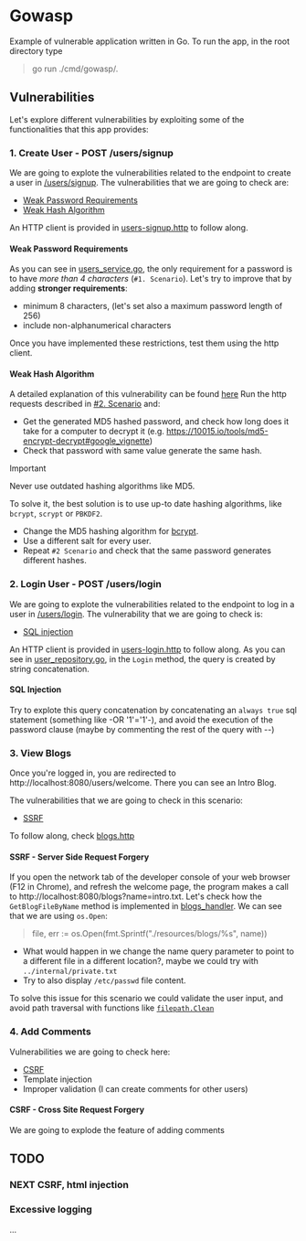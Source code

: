 # Gowasp

Example of vulnerable application written in Go.
To run the app, in the root directory type

> go run ./cmd/gowasp/.

## Vulnerabilities

Let's explore different vulnerabilities by exploiting some of the functionalities that this app provides:

### 1. Create User - POST /users/signup

We are going to explote the vulnerabilities related to the endpoint to create a user in [/users/signup](http://localhost:8080/users/signup).
The vulnerabilities that we are going to check are:
+ [Weak Password Requirements](https://cwe.mitre.org/data/definitions/521.html)
+ [Weak Hash Algorithm](https://cwe.mitre.org/data/definitions/328.html)

An HTTP client is provided in [users-signup.http](./tools/users-signup.http) to follow along.

#### Weak Password Requirements

As you can see in [users_service.go](./internal/services/user_service.go), the only requirement for a password is to have *more than 4 characters* (`#1. Scenario`).
Let's try to improve that by adding **stronger requirements**:
+ minimum 8 characters, (let's set also a maximum password length of 256)
+ include non-alphanumerical characters

Once you have implemented these restrictions, test them using the http client.

#### Weak Hash Algorithm

A detailed explanation of this vulnerability can be found [here](https://knowledge-base.secureflag.com/vulnerabilities/broken_cryptography/weak_hashing_algorithm_vulnerability.html)
Run the http requests described in [#2. Scenario](./tools/users-signup.http) and: 
+ Get the generated MD5 hashed password, and check how long does it take for a computer to decrypt it (e.g. https://10015.io/tools/md5-encrypt-decrypt#google_vignette) 
+ Check that password with same value generate the same hash.

> [!IMPORTANT]  
> Never use outdated hashing algorithms like MD5.

To solve it, the best solution is to use up-to date hashing algorithms, like `bcrypt`, `scrypt` or `PBKDF2`.
+ Change the MD5 hashing algorithm for [bcrypt](https://pkg.go.dev/golang.org/x/crypto/bcrypt).
+ Use a different salt for every user.
+ Repeat `#2 Scenario` and check that the same password generates different hashes.

### 2. Login User - POST /users/login

We are going to explote the vulnerabilities related to the endpoint to log in a user in [/users/login](http://localhost:8080/users/login).
The vulnerability that we are going to check is:

+ [SQL injection](https://owasp.org/www-community/attacks/SQL_Injection)

An HTTP client is provided in [users-login.http](./tools/users-login.http) to follow along.
As you can see in [user_repository.go](./internal/repositories/user_repository.go), in the `Login` method, the query is created by string concatenation.

#### SQL Injection

Try to explote this query concatenation by concatenating an `always true` sql statement (something like -OR '1'='1'-), and avoid the execution of the password clause (maybe by commenting the rest of the query with --)

### 3. View Blogs

Once you're logged in, you are redirected to http://localhost:8080/users/welcome. There you can see an Intro Blog.

The vulnerabilities that we are going to check in this scenario:

+ [SSRF](https://owasp.org/Top10/A10_2021-Server-Side_Request_Forgery_%28SSRF%29/)

To follow along, check [blogs.http](./tools/blogs.http)

#### SSRF - Server Side Request Forgery

If you open the network tab of the developer console of your web browser (F12 in Chrome), and refresh the welcome page, the program makes a call to http://localhost:8080/blogs?name=intro.txt.
Let's check how the `GetBlogFileByName` method is implemented in [blogs_handler](/internal/handlers/blogs_handler.go).
We can see that we are using `os.Open`:
> file, err := os.Open(fmt.Sprintf("./resources/blogs/%s", name))

+ What would happen in we change the name query parameter to point to a different file in a different location?, maybe we could try with `../internal/private.txt`
+ Try to also display `/etc/passwd` file content.

To solve this issue for this scenario we could validate the user input, and avoid path traversal with functions like [`filepath.Clean`](https://pkg.go.dev/path/filepath#Clean)

### 4. Add Comments

Vulnerabilities we are going to check here:

- [CSRF](https://owasp.org/www-community/attacks/csrf)
- Template injection
- Improper validation (I can create comments for other users)

#### CSRF - Cross Site Request Forgery

We are going to explode the feature of adding comments

## TODO

### NEXT CSRF, html injection

### Excessive logging
...

